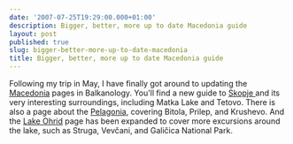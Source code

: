 ```yaml
---
date: '2007-07-25T19:29:00.000+01:00'
description: Bigger, better, more up to date Macedonia guide
layout: post
published: true
slug: bigger-better-more-up-to-date-macedonia
title: Bigger, better, more up to date Macedonia guide
---
```


Following my trip in May, I have finally got around to updating the <a href="https://balkanology.com/macedonia/index.html">Macedonia</a> pages in Balkanology. You'll find a new guide to <a href="https://balkanology.com/macedonia/article_skopje.html">Skopje </a>and its very interesting surroundings, including Matka Lake and Tetovo. There is also a page about the <a href="https://balkanology.com/macedonia/article_pelagonia.html">Pelagonia</a>, covering Bitola, Prilep, and Krushevo. And the <a href="https://balkanology.com/macedonia/article_ohrid.html">Lake Ohrid</a> page has been expanded to cover more excursions around the lake, such as Struga, Vev&#x10d;ani, and Gali&#x10d;ica National Park.